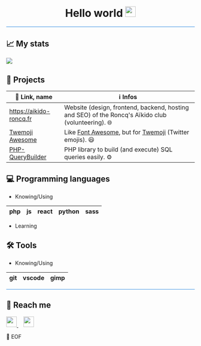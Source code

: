 <center>
 <h1>Hello world <img src="waving_hand.gif" style="width: 1em"></h1>
</center>


<hr style="background: #2384de; height: .1em">


## 📈 My stats

![](https://github-readme-stats.vercel.app/api?username=iamludal&show_icons=true&icon_color=2384de&title_color=2384de)


## 📝 Projects

| 🔗 Link, name                                                     | ℹ️ Infos                                                                                                                 |
| ---------------------------------------------------------------- | ----------------------------------------------------------------------------------------------------------------------- |
| https://aikido-roncq.fr                                          | Website (design, frontend, backend, hosting and SEO) of the Roncq's Aïkido club (volunteering). 🌐                       |
| [Twemoji Awesome](https://github.com/iamludal/twemoji-awesome)   | Like [Font Awesome](https://fontawesome.com), but for [Twemoji](https://github.com/twitter/twemoji) (Twitter emojis). 😃 |
| [PHP-QueryBuilder](https://github.com/iamludal/PHP-QueryBuilder) | PHP library to build (and execute) SQL queries easily. ⚙️                                                                |


## 💻 Programming languages

- Knowing/Using

| php | js  | react | python | sass |
| --- | --- | ----- | ------ | ---- |

- Learning

## 🛠️ Tools

- Knowing/Using

| git | vscode | gimp |
| --- | ------ | ---- |


<hr style="background: #2384de; height: .1em">


## 💬 Reach me

<a href="linkedin.com/in/ludovic-chombeau">
    <img src="Linkedin.svg" style="width: 2em">
</a>

<a href="mailto:ludovic.chombeau@gmail.com" title="ludovic.chombeau@gmail.com">
    <img src="Gmail.svg" style="width: 2em; margin-left: 1em">
</a>



💾 EOF

